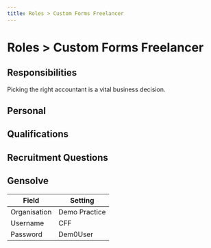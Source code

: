 ```yaml
---
title: Roles > Custom Forms Freelancer
---
```


# Roles > Custom Forms Freelancer

## Responsibilities

Picking the right accountant is a vital business decision.

## Personal

## Qualifications

## Recruitment Questions

## Gensolve

| Field        | Setting       |
| ------------ | ------------- |
| Organisation | Demo Practice |
| Username     | CFF           |
| Password     | Dem0User      |
